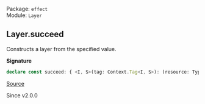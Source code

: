 Package: `effect`<br />
Module: `Layer`<br />

## Layer.succeed

Constructs a layer from the specified value.

**Signature**

```ts
declare const succeed: { <I, S>(tag: Context.Tag<I, S>): (resource: Types.NoInfer<S>) => Layer<I>; <I, S>(tag: Context.Tag<I, S>, resource: Types.NoInfer<S>): Layer<I>; }
```

[Source](https://github.com/Effect-TS/effect/tree/main/packages/effect/src/Layer.ts#L715)

Since v2.0.0